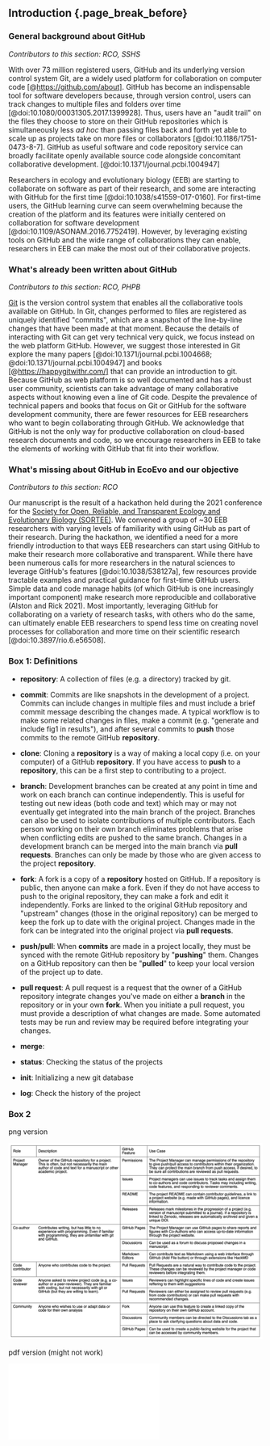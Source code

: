 ## Introduction {.page_break_before}

### General background about GitHub

*Contributors to this section: RCO, SSHS*

With over 73 million registered users, GitHub and its underlying version control system Git, are a widely used platform for collaboration on computer code [@https://github.com/about].
GitHub has become an indispensable tool for software developers because, through version control, users can track changes to multiple files and folders over time [@doi:10.1080/00031305.2017.1399928].
Thus, users have an "audit trail" on the files they choose to store on their GitHub repositories which is simultaneously less *ad hoc* than passing files back and forth yet able to scale up as projects take on more files or collaborators [@doi:10.1186/1751-0473-8-7].
GitHub as useful software and code repository service can broadly facilitate openly available source code alongside concomitant collaborative development.
[@doi:10.1371/journal.pcbi.1004947]

Researchers in ecology and evolutionary biology (EEB) are starting to collaborate on software as part of their research, and some are interacting with GitHub for the first time [@doi:10.1038/s41559-017-0160].
For first-time users, the GitHub learning curve can seem overwhelming because the creation of the platform and its features were initially centered on collaboration for software development [@doi:10.1109/ASONAM.2016.7752419].
However, by leveraging existing tools on GitHub and the wide range of collaborations they can enable, researchers in EEB can make the most out of their collaborative projects.

### What's already been written about GitHub

*Contributors to this section: RCO, PHPB*

[Git](https://git-scm.com/) is the version control system that enables all the collaborative tools available on GitHub.
In Git, changes performed to files are registered as uniquely identified "commits", which are a snapshot of the line-by-line changes that have been made at that moment.
Because the details of interacting with Git can get very technical very quick, we focus instead on the web platform GitHub.
However, we suggest those interested in Git explore the many papers [@doi:10.1371/journal.pcbi.1004668; @doi:10.1371/journal.pcbi.1004947] and books [@https://happygitwithr.com/] that can provide an introduction to git.
Because GitHub as web platform is so well documented and has a robust user community, scientists can take advantage of many collaborative aspects without knowing even a line of Git code.
Despite the prevalence of technical papers and books that focus on Git or GitHub for the software development community, there are fewer resources for EEB researchers who want to begin collaborating through GitHub.
We acknowledge that GitHub is not the only way for productive collaboration on cloud-based research documents and code, so we encourage researchers in EEB to take the elements of working with GitHub that fit into their workflow.

### What's missing about GitHub in EcoEvo and our objective

*Contributors to this section: RCO*

Our manuscript is the result of a hackathon held during the 2021 conference for the [Society for Open, Reliable, and Transparent Ecology and Evolutionary Biology (SORTEE)](https://www.sortee.org/).
We convened a group of ~30 EEB researchers with varying levels of familiarity with using GitHub as part of their research.
During the hackathon, we identified a need for a more friendly introduction to that ways EEB researchers can start using GitHub to make their research more collaborative and transparent.
While there have been numerous calls for more researchers in the natural sciences to leverage GitHub's features [@doi:10.1038/538127a], few resources provide tractable examples and practical guidance for first-time GitHub users.
Simple data and code manage habits (of which GitHub is one increasingly important component) make research more reproducible and collaborative (Alston and Rick 2021).
Most importantly, leveraging GitHub for collaborating on a variety of research tasks, with others who do the same, can ultimately enable EEB researchers to spend less time on creating novel processes for collaboration and more time on their scientific research [@doi:10.3897/rio.6.e56508].

### Box 1: Definitions

<!-- Contributors to this section: ERS, Ali -->

<!--# I thought it might be helpful to have a box with short definitions of git/GitHub terminology used in the manuscript. If any of these are discussed more in depth in the main text, they may not need to be here. -->

-   **repository**: A collection of files (e.g. a directory) tracked by git.

-   **commit**: Commits are like snapshots in the development of a project.
    Commits can include changes in multiple files and must include a brief commit message describing the changes made.
    A typical workflow is to make some related changes in files, make a commit (e.g. "generate and include fig1 in results"), and after several commits to **push** those commits to the remote GitHub **repository**.

-   **clone**: Cloning a **repository** is a way of making a local copy (i.e. on your computer) of a GitHub **repository**.
    If you have access to **push** to a **repository**, this can be a first step to contributing to a project.

-   **branch**: Development branches can be created at any point in time and work on each branch can continue independently.
    This is useful for testing out new ideas (both code and text) which may or may not eventually get integrated into the main branch of the project.
    Branches can also be used to isolate contributions of multiple contributors.
    Each person working on their own branch eliminates problems that arise when conflicting edits are pushed to the same branch.
    Changes in a development branch can be merged into the main branch via **pull requests**.
    Branches can only be made by those who are given access to the project **repository**.

-   **fork**: A fork is a copy of a **repository** hosted on GitHub.
    If a repository is public, then anyone can make a fork.
    Even if they do not have access to push to the original repository, they can make a fork and edit it independently.
    Forks are linked to the original GitHub repository and "upstream" changes (those in the original repository) can be merged to keep the fork up to date with the original project.
    Changes made in the fork can be integrated into the original project via **pull requests**.

-   **push/pull**: When **commits** are made in a project locally, they must be synced with the remote GitHub repository by "**pushing**" them.
    Changes on a GitHub repository can then be "**pulled**" to keep your local version of the project up to date.

-   **pull request**: A pull request is a request that the owner of a GitHub repository integrate changes you've made on either a **branch** in the repository or in your own **fork**.
    When you initiate a pull request, you must provide a description of what changes are made.
    Some automated tests may be run and review may be required before integrating your changes.

-   **merge**:

-   **status**: Checking the status of the projects <!--# ERS: not sure this needs a definition -->

-   **init**: Initializing a new git database <!--# ERS: not sure this needs to be abbreviated -->

-   **log**: Check the history of the project <!--# ERS: I more commonly hear/see "history" than "log" -->


### Box 2

png version

![](../content/images/box2.png)

pdf version (might not work)

![](../content/images/box2.pdf)
